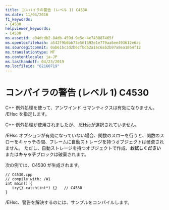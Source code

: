 ```yaml
---
title: コンパイラの警告 (レベル 1) C4530
ms.date: 11/04/2016
f1_keywords:
- C4530
helpviewer_keywords:
- C4530
ms.assetid: a04dcdb2-84db-459d-9e5e-4e743887465f
ms.openlocfilehash: a542f9b6bb73e561592e1e779aa6ee493612e6ac
ms.sourcegitcommit: 0ab61bc3d2b6cfbd52a16c6ab2b97a8ea1864f12
ms.translationtype: MT
ms.contentlocale: ja-JP
ms.lasthandoff: 04/23/2019
ms.locfileid: "62160719"
---
```

# <a name="compiler-warning-level-1-c4530"></a>コンパイラの警告 (レベル 1) C4530

C++ 例外処理を使って、アンワインド セマンティクスは有効になりません。 /EHsc を指定します。

C++ 例外処理が使用されましたが、 [/EHsc](../../build/reference/eh-exception-handling-model.md)が選択されていません。

/EHsc オプションが有効になっていない場合、関数のスローを行うと、関数のスローをキャッチの間、フレームに自動ストレージを持つオブジェクトは破棄されません。 ただし、自動ストレージを持つオブジェクトで作成、**お試しください**または**キャッチ**ブロックは破棄されます。

次の例では、C4530 が生成されます。

```
// C4530.cpp
// compile with: /W1
int main() {
   try{} catch(int*) {}   // C4530
}
```

/EHsc、警告を解決するのには、サンプルをコンパイルします。